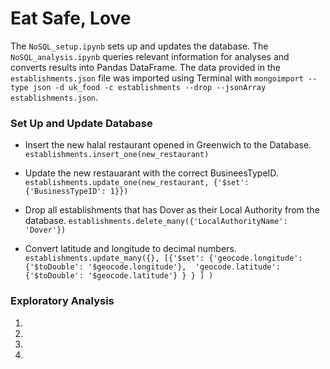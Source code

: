 # Eat Safe, Love

The `NoSQL_setup.ipynb` sets up and updates the database. The `NoSQL_analysis.ipynb` queries relevant information for analyses and converts results into Pandas DataFrame. The data provided in the `establishments.json` file was imported using Terminal with `mongoimport --type json -d uk_food -c establishments --drop --jsonArray establishments.json`. 

### Set Up and Update Database
* Insert the new halal restaurant opened in Greenwich to the Database.
    `establishments.insert_one(new_restaurant)`
    
* Update the new restauarant with the correct BusineesTypeID.
    `establishments.update_one(new_restaurant, {'$set': {'BusinessTypeID': 1}})`
    
* Drop all establishments that has Dover as their Local Authority from the database. 
    `establishments.delete_many({'LocalAuthorityName': 'Dover'})`
    
* Convert latitude and longitude to decimal numbers.
    `establishments.update_many({}, [{'$set': {'geocode.longitude': {'$toDouble': '$geocode.longitude'}, 
                                               'geocode.latitude': {'$toDouble': '$geocode.latitude'}
                                              }
                                     }
                                    ]
                               )`
    
### Exploratory Analysis
1. 
2.
3. 
4. 